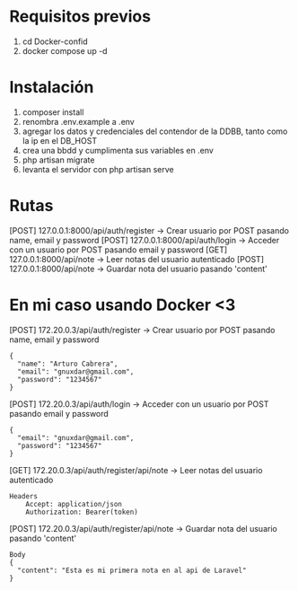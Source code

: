 # Requisitos previos
1. cd Docker-confid
2. docker compose up -d

# Instalación

1. composer install
2. renombra .env.example a .env
3. agregar los datos y credenciales del contendor de la DDBB, tanto como la ip en el DB_HOST
4. crea una bbdd y cumplimenta sus variables en .env
5. php artisan migrate
6. levanta el servidor con php artisan serve


# Rutas

[POST] 127.0.0.1:8000/api/auth/register    -> Crear usuario por POST pasando name, email y password
[POST] 127.0.0.1:8000/api/auth/login    -> Acceder con un usuario por POST pasando email y password
[GET] 127.0.0.1:8000/api/note          -> Leer notas del usuario autenticado
[POST] 127.0.0.1:8000/api/note          -> Guardar nota del usuario pasando 'content'

# En mi caso usando Docker <3

[POST] 172.20.0.3/api/auth/register    -> Crear usuario por POST pasando name, email y password
```
{
  "name": "Arturo Cabrera",
  "email": "gnuxdar@gmail.com",
  "password": "1234567"
}
```

[POST] 172.20.0.3/api/auth/login    -> Acceder con un usuario por POST pasando email y password
```
{
  "email": "gnuxdar@gmail.com",
  "password": "1234567"
}
```
[GET] 172.20.0.3/api/auth/register/api/note          -> Leer notas del usuario autenticado
```
Headers
    Accept: application/json
    Authorization: Bearer(token)
```

[POST] 172.20.0.3/api/auth/register/api/note          -> Guardar nota del usuario pasando 'content'
```
Body
{
  "content": "Esta es mi primera nota en al api de Laravel"
}
```